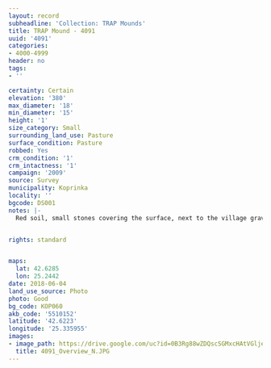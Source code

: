 ```yaml
---
layout: record
subheadline: 'Collection: TRAP Mounds'
title: TRAP Mound - 4091
uuid: '4091'
categories:
- 4000-4999
header: no
tags:
- ''

certainty: Certain
elevation: '380'
max_diameter: '18'
min_diameter: '15'
height: '1'
size_category: Small
surrounding_land_use: Pasture
surface_condition: Pasture
robbed: Yes
crm_condition: '1'
crm_intactness: '1'
campaign: '2009'
source: Survey
municipality: Koprinka
locality: ''
bgcode: DS001
notes: |-
  Red soil, small stones covering the surface, next to the village graveyard.


rights: standard


maps:
  lat: 42.6285
  lon: 25.2442
date: 2018-06-04
land_use_source: Photo
photo: Good
bg_code: КОР060
akb_code: '5510152'
latitude: '42.6223'
longitude: '25.335955'
images:
- image_path: https://drive.google.com/uc?id=0B3Rg88wZDQscSGMxcHAtVGljem8
  title: 4091_Overview_N.JPG
---
```

